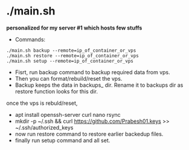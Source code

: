 # ./main.sh

__personalized for my server #1 which hosts few stuffs__

- Commands:
```
./main.sh backup --remote=ip_of_container_or_vps
./main.sh restore --remote=ip_of_container_or_vps
./main.sh setup --remote=ip_of_container_or_vps
```

- Fisrt, run backup command to backup required data from vps.
- Then you can format/rebuild/reset the vps.
- Backup keeps the data in backups_<date> dir. Rename it to backups dir as restore function looks for this dir.

once the vps is rebuld/reset,

- apt install openssh-server curl nano rsync
- mkdir -p ~/.ssh && curl https://github.com/Prabesh01.keys >> ~/.ssh/authorized_keys
- now run restore command to restore earlier backedup files.
- finally run setup command and all set.
